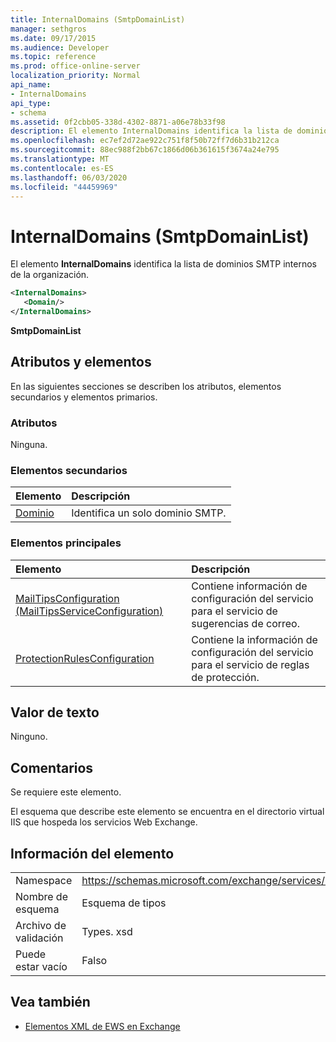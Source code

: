```yaml
---
title: InternalDomains (SmtpDomainList)
manager: sethgros
ms.date: 09/17/2015
ms.audience: Developer
ms.topic: reference
ms.prod: office-online-server
localization_priority: Normal
api_name:
- InternalDomains
api_type:
- schema
ms.assetid: 0f2cbb05-338d-4302-8871-a06e78b33f98
description: El elemento InternalDomains identifica la lista de dominios SMTP internos de la organización.
ms.openlocfilehash: ec7ef2d72ae922c751f8f50b72ff7d6b31b212ca
ms.sourcegitcommit: 88ec988f2bb67c1866d06b361615f3674a24e795
ms.translationtype: MT
ms.contentlocale: es-ES
ms.lasthandoff: 06/03/2020
ms.locfileid: "44459969"
---
```

# <a name="internaldomains-smtpdomainlist"></a>InternalDomains (SmtpDomainList)

El elemento **InternalDomains** identifica la lista de dominios SMTP internos de la organización. 
  
```XML
<InternalDomains>
   <Domain/>
</InternalDomains>
```

 **SmtpDomainList**
## <a name="attributes-and-elements"></a>Atributos y elementos

En las siguientes secciones se describen los atributos, elementos secundarios y elementos primarios.
  
### <a name="attributes"></a>Atributos

Ninguna.
  
### <a name="child-elements"></a>Elementos secundarios

|**Elemento**|**Descripción**|
|:-----|:-----|
|[Dominio](domain.md) <br/> |Identifica un solo dominio SMTP.  <br/> |
   
### <a name="parent-elements"></a>Elementos principales

|**Elemento**|**Descripción**|
|:-----|:-----|
|[MailTipsConfiguration (MailTipsServiceConfiguration)](mailtipsconfiguration-mailtipsserviceconfiguration.md) <br/> |Contiene información de configuración del servicio para el servicio de sugerencias de correo.  <br/> |
|[ProtectionRulesConfiguration](protectionrulesconfiguration.md) <br/> |Contiene la información de configuración del servicio para el servicio de reglas de protección.  <br/> |
   
## <a name="text-value"></a>Valor de texto

Ninguno.
  
## <a name="remarks"></a>Comentarios

Se requiere este elemento. 
  
El esquema que describe este elemento se encuentra en el directorio virtual IIS que hospeda los servicios Web Exchange.
  
## <a name="element-information"></a>Información del elemento

|||
|:-----|:-----|
|Namespace  <br/> |https://schemas.microsoft.com/exchange/services/2006/types  <br/> |
|Nombre de esquema  <br/> |Esquema de tipos  <br/> |
|Archivo de validación  <br/> |Types. xsd  <br/> |
|Puede estar vacío  <br/> |Falso  <br/> |
   
## <a name="see-also"></a>Vea también



- [Elementos XML de EWS en Exchange](ews-xml-elements-in-exchange.md)


